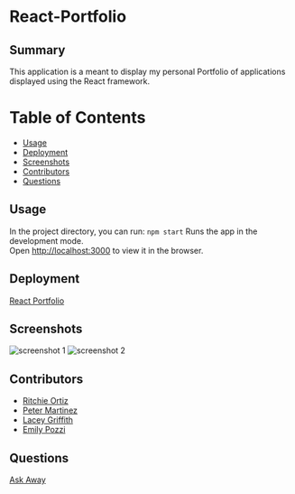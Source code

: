 # React-Portfolio
## Summary
This application is a meant to display my personal Portfolio of applications displayed using the React framework.

# Table of Contents
- [Usage](#Usage)
- [Deployment](#Deployment)
- [Screenshots](#Screenshots)
- [Contributors](#Contributors)
- [Questions](#Questions)

## Usage
In the project directory, you can run:
`npm start`
Runs the app in the development mode.\
Open [http://localhost:3000](http://localhost:3000) to view it in the browser.

## Deployment
[React Portfolio](https://rpo-portfolio.herokuapp.com/)

## Screenshots
![screenshot 1](https://user-images.githubusercontent.com/74946954/127615374-7a2f4f28-2bb4-44f5-9250-853dedb4b11a.png)
![screenshot 2](https://user-images.githubusercontent.com/74946954/127615377-36007f1e-11a2-4adb-8018-53cbfe9d4c32.png)

## Contributors
- [Ritchie Ortiz](https://www.github.com/xRitchie91)
- [Peter Martinez](https://www.github.com/Pmarti53)
- [Lacey Griffith](https://www.github.com/lacey-griffith)
- [Emily Pozzi](https://www.github.com/emilyepozzi)

## Questions
[Ask Away](https://www.github.com/xRitchie91)
